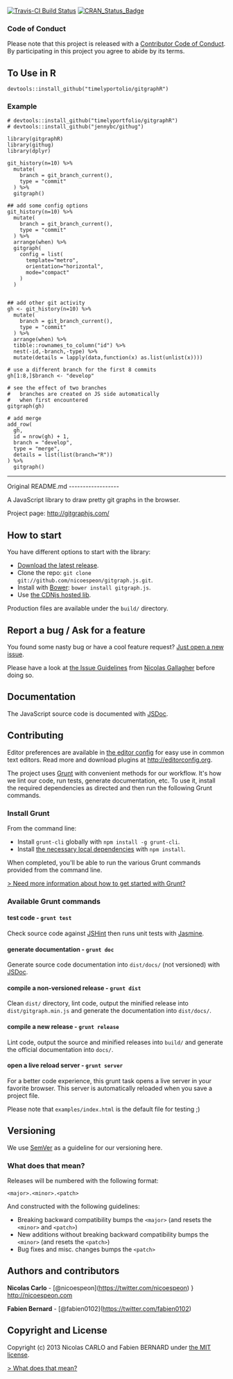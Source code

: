 
<!-- README.md is generated from README.Rmd. Please edit that file -->
[![Travis-CI Build Status](https://travis-ci.org/.svg?branch=master)](https://travis-ci.org/) [![CRAN\_Status\_Badge](http://www.r-pkg.org/badges/version/pkg)](https://cran.r-project.org/package=pkg)

### Code of Conduct

Please note that this project is released with a [Contributor Code of Conduct](CONDUCT.md). By participating in this project you agree to abide by its terms.

To Use in R
-----------

    devtools::install_github("timelyportolio/gitgraphR")

### Example

    # devtools::install_github("timelyportfolio/gitgraphR")
    # devtools::install_github("jennybc/githug")

    library(gitgraphR)
    library(githug)
    library(dplyr)

    git_history(n=10) %>%
      mutate(
        branch = git_branch_current(),
        type = "commit"
      ) %>%
      gitgraph()

    ## add some config options
    git_history(n=10) %>%
      mutate(
        branch = git_branch_current(),
        type = "commit"
      ) %>%
      arrange(when) %>%
      gitgraph(
        config = list(
          template="metro",
          orientation="horizontal",
          mode="compact"
        )
      )


    ## add other git activity
    gh <- git_history(n=10) %>%
      mutate(
        branch = git_branch_current(),
        type = "commit"
      ) %>%
      arrange(when) %>%
      tibble::rownames_to_column("id") %>%
      nest(-id,-branch,-type) %>%
      mutate(details = lapply(data,function(x) as.list(unlist(x))))

    # use a different branch for the first 8 commits
    gh[1:8,]$branch <- "develop"

    # see the effect of two branches
    #   branches are created on JS side automatically
    #   when first encountered
    gitgraph(gh)

    # add merge
    add_row(
      gh,
      id = nrow(gh) + 1,
      branch = "develop",
      type = "merge",
      details = list(list(branch="R"))
    ) %>%
      gitgraph()

<hr/>
Original README.md
------------------

A JavaScript library to draw pretty git graphs in the browser.

Project page: <http://gitgraphjs.com/>

How to start
------------

You have different options to start with the library:

-   [Download the latest release](https://github.com/nicoespeon/gitgraph.js/releases/latest).
-   Clone the repo: `git clone git://github.com/nicoespeon/gitgraph.js.git`.
-   Install with [Bower](http://bower.io/): `bower install gitgraph.js`.
-   Use [the CDNjs hosted lib](https://cdnjs.com/libraries/gitgraph.js).

Production files are available under the `build/` directory.

Report a bug / Ask for a feature
--------------------------------

You found some nasty bug or have a cool feature request? [Just open a new issue](https://github.com/nicoespeon/gitgraph.js/issues).

Please have a look at [the Issue Guidelines](https://github.com/necolas/issue-guidelines/blob/master/CONTRIBUTING.md) from [Nicolas Gallagher](https://github.com/necolas) before doing so.

Documentation
-------------

The JavaScript source code is documented with [JSDoc](http://usejsdoc.org/).

Contributing
------------

Editor preferences are available in [the editor config](https://github.com/nicoespeon/gitgraph.js/blob/master/.editorconfig) for easy use in common text editors. Read more and download plugins at <http://editorconfig.org>.

The project uses [Grunt](http://gruntjs.com) with convenient methods for our workflow. It's how we lint our code, run tests, generate documentation, etc. To use it, install the required dependencies as directed and then run the following Grunt commands.

### Install Grunt

From the command line:

-   Install `grunt-cli` globally with `npm install -g grunt-cli`.
-   Install [the necessary local dependencies](https://github.com/nicoespeon/gitgraph.js/blob/master/.editorconfig) with `npm install`.

When completed, you'll be able to run the various Grunt commands provided from the command line.

[&gt; Need more information about how to get started with Grunt?](http://gruntjs.com/getting-started)

### Available Grunt commands

#### test code - `grunt test`

Check source code against [JSHint](http://www.jshint.com/) then runs unit tests with [Jasmine](http://pivotal.github.io/jasmine/).

#### generate documentation - `grunt doc`

Generate source code documentation into `dist/docs/` (not versioned) with [JSDoc](http://usejsdoc.org/).

#### compile a non-versioned release - `grunt dist`

Clean `dist/` directory, lint code, output the minified release into `dist/gitgraph.min.js` and generate the documentation into `dist/docs/`.

#### compile a new release - `grunt release`

Lint code, output the source and minified releases into `build/` and generate the official documentation into `docs/`.

#### open a live reload server - `grunt server`

For a better code experience, this grunt task opens a live server in your favorite browser. This server is automatically reloaded when you save a project file.

Please note that `examples/index.html` is the default file for testing ;)

Versioning
----------

We use [SemVer](http://semver.org/) as a guideline for our versioning here.

### What does that mean?

Releases will be numbered with the following format:

    <major>.<minor>.<patch>

And constructed with the following guidelines:

-   Breaking backward compatibility bumps the `<major>` (and resets the `<minor>` and `<patch>`)
-   New additions without breaking backward compatibility bumps the `<minor>` (and resets the `<patch>`)
-   Bug fixes and misc. changes bumps the `<patch>`

Authors and contributors
------------------------

**Nicolas Carlo** - \[@nicoespeon\](<https://twitter.com/nicoespeon>) } <http://nicoespeon.com>

**Fabien Bernard** - \[@fabien0102\](<https://twitter.com/fabien0102>)

Copyright and License
---------------------

Copyright (c) 2013 Nicolas CARLO and Fabien BERNARD under [the MIT license](https://github.com/nicoespeon/gitgraph.js/blob/master/LICENSE.md).

[&gt; What does that mean?](http://choosealicense.com/licenses/mit/)
